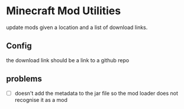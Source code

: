 # Minecraft Mod Utilities
update mods given a location and a list of download links.

## Config
the download link should be a link to a github repo

## problems
 - [ ] doesn't add the metadata to the jar file so the mod loader does not recognise it as a mod